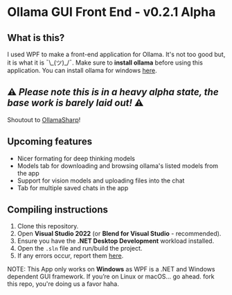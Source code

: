 # Ollama GUI Front End - v0.2.1 Alpha

## What is this?
I used WPF to make a front-end application for Ollama. It's not too good but, it is what it is ¯\\_(ツ)\_/¯. 
Make sure to **install ollama** before using this application. You can install ollama for windows [here](https://ollama.com/download/OllamaSetup.exe).

## ⚠️ *Please note this is in a heavy alpha state, the base work is barely laid out!* ⚠️
Shoutout to [OllamaSharp](https://github.com/awaescher/OllamaSharp)!

## Upcoming features
- Nicer formating for deep thinking models
- Models tab for downloading and browsing ollama's listed models from the app
- Support for vision models and uploading files into the chat
- Tab for multiple saved chats in the app

## Compiling instructions
1. Clone this repository.
2. Open **Visual Studio 2022** (or **Blend for Visual Studio** - recommended).
3. Ensure you have the **.NET Desktop Development** workload installed.
4. Open the `.sln` file and run/build the project.
5. If any errors occur, report them [here](https://github.com/Kos256/Ollama-GUI-Front-End/issues).

NOTE: This App only works on __Windows__ as WPF is a .NET and Windows dependent GUI framework.
If you’re on Linux or macOS… go ahead. fork this repo, you're doing us a favor haha.